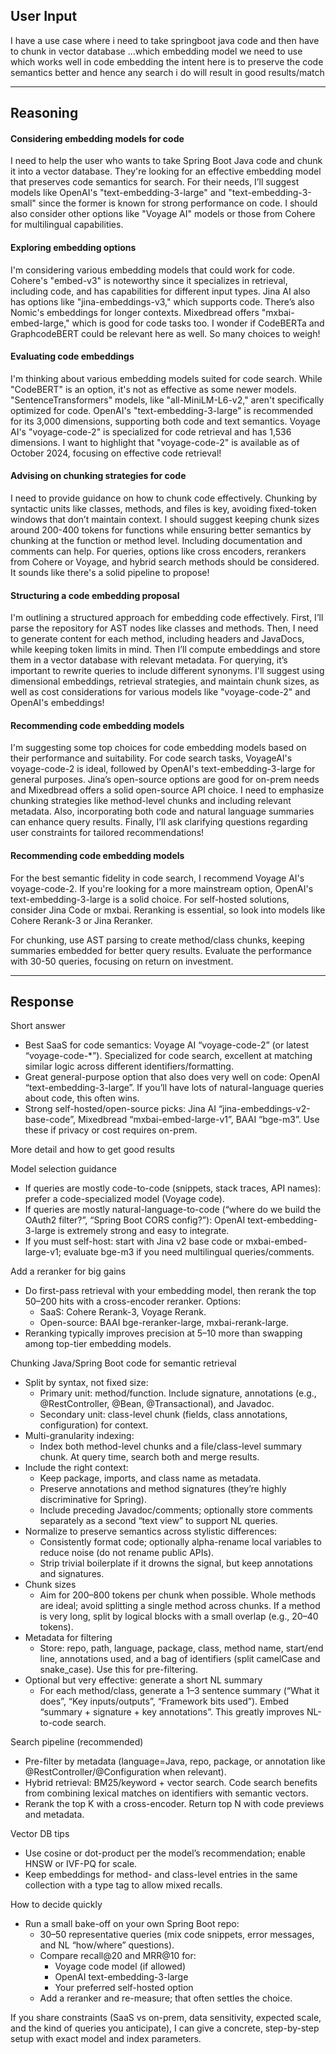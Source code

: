 ## User Input

I have a use case where i need to take springboot java code and then have to chunk in vector database ...which embedding model we need to use which works well in code embedding the intent here is to preserve the code semantics better and hence any search i do will result in good results/match

---

## Reasoning
#### Considering embedding models for code

I need to help the user who wants to take Spring Boot Java code and chunk it into a vector database. They're looking for an effective embedding model that preserves code semantics for search. For their needs, I’ll suggest models like OpenAI's "text-embedding-3-large" and "text-embedding-3-small" since the former is known for strong performance on code. I should also consider other options like "Voyage AI" models or those from Cohere for multilingual capabilities.

#### Exploring embedding options

I'm considering various embedding models that could work for code. Cohere's "embed-v3" is noteworthy since it specializes in retrieval, including code, and has capabilities for different input types. Jina AI also has options like "jina-embeddings-v3," which supports code. There’s also Nomic's embeddings for longer contexts. Mixedbread offers "mxbai-embed-large," which is good for code tasks too. I wonder if CodeBERTa and GraphcodeBERT could be relevant here as well. So many choices to weigh!

#### Evaluating code embeddings

I'm thinking about various embedding models suited for code search. While "CodeBERT" is an option, it's not as effective as some newer models. "SentenceTransformers" models, like "all-MiniLM-L6-v2," aren't specifically optimized for code. OpenAI's "text-embedding-3-large" is recommended for its 3,000 dimensions, supporting both code and text semantics. Voyage AI's "voyage-code-2" is specialized for code retrieval and has 1,536 dimensions. I want to highlight that "voyage-code-2" is available as of October 2024, focusing on effective code retrieval!

#### Advising on chunking strategies for code

I need to provide guidance on how to chunk code effectively. Chunking by syntactic units like classes, methods, and files is key, avoiding fixed-token windows that don’t maintain context. I should suggest keeping chunk sizes around 200-400 tokens for functions while ensuring better semantics by chunking at the function or method level. Including documentation and comments can help. For queries, options like cross encoders, rerankers from Cohere or Voyage, and hybrid search methods should be considered. It sounds like there's a solid pipeline to propose!

#### Structuring a code embedding proposal

I'm outlining a structured approach for embedding code effectively. First, I’ll parse the repository for AST nodes like classes and methods. Then, I need to generate content for each method, including headers and JavaDocs, while keeping token limits in mind. Then I’ll compute embeddings and store them in a vector database with relevant metadata. For querying, it’s important to rewrite queries to include different synonyms. I'll suggest using dimensional embeddings, retrieval strategies, and maintain chunk sizes, as well as cost considerations for various models like "voyage-code-2" and OpenAI's embeddings!

#### Recommending code embedding models

I'm suggesting some top choices for code embedding models based on their performance and suitability. For code search tasks, VoyageAI's voyage-code-2 is ideal, followed by OpenAI's text-embedding-3-large for general purposes. Jina’s open-source options are good for on-prem needs and Mixedbread offers a solid open-source API choice. I need to emphasize chunking strategies like method-level chunks and including relevant metadata. Also, incorporating both code and natural language summaries can enhance query results. Finally, I’ll ask clarifying questions regarding user constraints for tailored recommendations!

#### Recommending code embedding models

For the best semantic fidelity in code search, I recommend Voyage AI's voyage-code-2. If you're looking for a more mainstream option, OpenAI's text-embedding-3-large is a solid choice. For self-hosted solutions, consider Jina Code or mxbai. Reranking is essential, so look into models like Cohere Rerank-3 or Jina Reranker.

For chunking, use AST parsing to create method/class chunks, keeping summaries embedded for better query results. Evaluate the performance with 30-50 queries, focusing on return on investment.

---
## Response

Short answer
- Best SaaS for code semantics: Voyage AI “voyage-code-2” (or latest “voyage-code-*”). Specialized for code search, excellent at matching similar logic across different identifiers/formatting.
- Great general-purpose option that also does very well on code: OpenAI “text-embedding-3-large”. If you’ll have lots of natural-language queries about code, this often wins.
- Strong self-hosted/open-source picks: Jina AI “jina-embeddings-v2-base-code”, Mixedbread “mxbai-embed-large-v1”, BAAI “bge-m3”. Use these if privacy or cost requires on-prem.

More detail and how to get good results

Model selection guidance
- If queries are mostly code-to-code (snippets, stack traces, API names): prefer a code-specialized model (Voyage code).
- If queries are mostly natural-language-to-code (“where do we build the OAuth2 filter?”, “Spring Boot CORS config?”): OpenAI text-embedding-3-large is extremely strong and easy to integrate.
- If you must self-host: start with Jina v2 base code or mxbai-embed-large-v1; evaluate bge-m3 if you need multilingual queries/comments.

Add a reranker for big gains
- Do first-pass retrieval with your embedding model, then rerank the top 50–200 hits with a cross-encoder reranker. Options:
  - SaaS: Cohere Rerank-3, Voyage Rerank.
  - Open-source: BAAI bge-reranker-large, mxbai-rerank-large.
- Reranking typically improves precision at 5–10 more than swapping among top-tier embedding models.

Chunking Java/Spring Boot code for semantic retrieval
- Split by syntax, not fixed size:
  - Primary unit: method/function. Include signature, annotations (e.g., @RestController, @Bean, @Transactional), and Javadoc.
  - Secondary unit: class-level chunk (fields, class annotations, configuration) for context.
- Multi-granularity indexing:
  - Index both method-level chunks and a file/class-level summary chunk. At query time, search both and merge results.
- Include the right context:
  - Keep package, imports, and class name as metadata.
  - Preserve annotations and method signatures (they’re highly discriminative for Spring).
  - Include preceding Javadoc/comments; optionally store comments separately as a second “text view” to support NL queries.
- Normalize to preserve semantics across stylistic differences:
  - Consistently format code; optionally alpha-rename local variables to reduce noise (do not rename public APIs).
  - Strip trivial boilerplate if it drowns the signal, but keep annotations and signatures.
- Chunk sizes
  - Aim for 200–800 tokens per chunk when possible. Whole methods are ideal; avoid splitting a single method across chunks. If a method is very long, split by logical blocks with a small overlap (e.g., 20–40 tokens).
- Metadata for filtering
  - Store: repo, path, language, package, class, method name, start/end line, annotations used, and a bag of identifiers (split camelCase and snake_case). Use this for pre-filtering.
- Optional but very effective: generate a short NL summary
  - For each method/class, generate a 1–3 sentence summary (“What it does”, “Key inputs/outputs”, “Framework bits used”). Embed “summary + signature + key annotations”. This greatly improves NL-to-code search.

Search pipeline (recommended)
- Pre-filter by metadata (language=Java, repo, package, or annotation like @RestController/@Configuration when relevant).
- Hybrid retrieval: BM25/keyword + vector search. Code search benefits from combining lexical matches on identifiers with semantic vectors.
- Rerank the top K with a cross-encoder. Return top N with code previews and metadata.

Vector DB tips
- Use cosine or dot-product per the model’s recommendation; enable HNSW or IVF-PQ for scale.
- Keep embeddings for method- and class-level entries in the same collection with a type tag to allow mixed recalls.

How to decide quickly
- Run a small bake-off on your own Spring Boot repo:
  - 30–50 representative queries (mix code snippets, error messages, and NL “how/where” questions).
  - Compare recall@20 and MRR@10 for:
    - Voyage code model (if allowed)
    - OpenAI text-embedding-3-large
    - Your preferred self-hosted option
  - Add a reranker and re-measure; that often settles the choice.

If you share constraints (SaaS vs on-prem, data sensitivity, expected scale, and the kind of queries you anticipate), I can give a concrete, step-by-step setup with exact model and index parameters.
